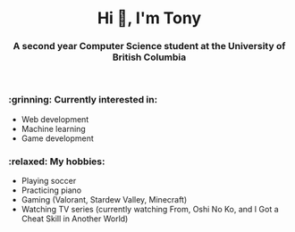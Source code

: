 <h1 align="center">Hi 👋, I'm Tony</h1>
<h3 align="center">A second year Computer Science student at the University of British Columbia</h3>
<br>

<h3> :grinning: Currently interested in: </h3> 

* Web development
* Machine learning
* Game development

<h3> :relaxed: My hobbies: </h3>

* Playing soccer
* Practicing piano
* Gaming (Valorant, Stardew Valley, Minecraft)
* Watching TV series (currently watching From, Oshi No Ko, and I Got a Cheat Skill in Another World)
